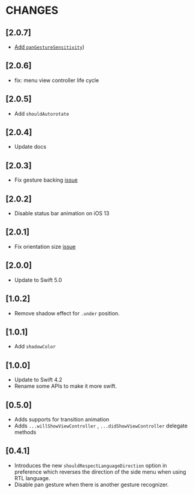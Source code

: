 # CHANGES

## [2.0.7]

- [Add `panGestureSensitivity`](https://github.com/kukushi/SideMenu/issues/71))

## [2.0.6]

- fix: menu view controller life cycle

## [2.0.5]

- Add `shouldAutorotate`

## [2.0.4]

- Update docs

## [2.0.3]

- Fix gesture backing [issue](https://github.com/kukushi/SideMenu/issues/67)

## [2.0.2]

- Disable status bar animation on iOS 13

## [2.0.1]

- Fix orientation size [issue](https://github.com/kukushi/SideMenu/issues/64)

## [2.0.0]

- Update to Swift 5.0

## [1.0.2]

- Remove shadow effect for `.under` position.

## [1.0.1]

- Add `shadowColor`

## [1.0.0]

- Update to Swift 4.2
- Rename some APIs to make it more swift.

## [0.5.0]

- Adds supports for transition animation
- Adds `...willShowViewController` , `...didShowViewController` delegate methods

## [0.4.1]

- Introduces the new `shouldRespectLanguageDirection` option in preference which reverses the direction of the side menu when using RTL language.
- Disable pan gesture when there is another gesture recognizer.